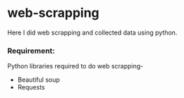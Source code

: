 # web-scrapping
Here I did web scrapping and collected data using python.

### Requirement:
Python libraries required to do web scrapping-
- Beautiful soup
- Requests

